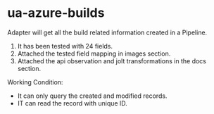 # ua-azure-builds
 Adapter will get all the build related information created in a Pipeline. 

1) It has been tested with 24 fields.
2) Attached the tested field mapping in images section.
3) Attached the api observation and jolt transformations in the docs section.

Working Condition:
- It can only query the created and modified records.
- IT can read the record with unique ID.

